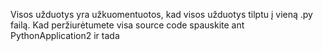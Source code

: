 Visos užduotys yra užkuomentuotos, kad visos užduotys tilptu į vieną .py failą.
Kad peržiurėtumete visa source code spauskite ant PythonApplication2 ir tada 
